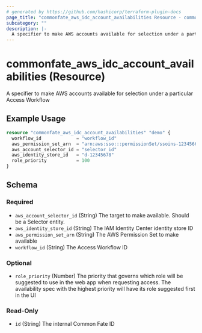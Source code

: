 ```yaml
---
# generated by https://github.com/hashicorp/terraform-plugin-docs
page_title: "commonfate_aws_idc_account_availabilities Resource - commonfate"
subcategory: ""
description: |-
  A specifier to make AWS accounts available for selection under a particular Access Workflow
---
```


# commonfate_aws_idc_account_availabilities (Resource)

A specifier to make AWS accounts available for selection under a particular Access Workflow

## Example Usage

```terraform
resource "commonfate_aws_idc_account_availabilities" "demo" {
  workflow_id             = "workflow_id"
  aws_permission_set_arn  = "arn:aws:sso:::permissionSet/ssoins-12345667879812/ps-12345678912"
  aws_account_selector_id = "selector_id"
  aws_identity_store_id   = "d-12345678"
  role_priority           = 100
}
```

<!-- schema generated by tfplugindocs -->
## Schema

### Required

- `aws_account_selector_id` (String) The target to make available. Should be a Selector entity.
- `aws_identity_store_id` (String) The IAM Identity Center identity store ID
- `aws_permission_set_arn` (String) The AWS Permission Set to make available
- `workflow_id` (String) The Access Workflow ID

### Optional

- `role_priority` (Number) The priority that governs which role will be suggested to use in the web app when requesting access. The availability spec with the highest priority will have its role suggested first in the UI

### Read-Only

- `id` (String) The internal Common Fate ID


